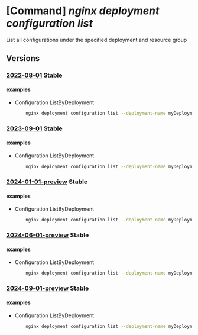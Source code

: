 # [Command] _nginx deployment configuration list_

List all configurations under the specified deployment and resource group

## Versions

### [2022-08-01](/Resources/mgmt-plane/L3N1YnNjcmlwdGlvbnMve30vcmVzb3VyY2Vncm91cHMve30vcHJvdmlkZXJzL25naW54Lm5naW54cGx1cy9uZ2lueGRlcGxveW1lbnRzL3t9L2NvbmZpZ3VyYXRpb25z/2022-08-01.xml) **Stable**

<!-- mgmt-plane /subscriptions/{}/resourcegroups/{}/providers/nginx.nginxplus/nginxdeployments/{}/configurations 2022-08-01 -->

#### examples

- Configuration ListByDeployment
    ```bash
        nginx deployment configuration list --deployment-name myDeployment --resource-group myResourceGroup
    ```

### [2023-09-01](/Resources/mgmt-plane/L3N1YnNjcmlwdGlvbnMve30vcmVzb3VyY2Vncm91cHMve30vcHJvdmlkZXJzL25naW54Lm5naW54cGx1cy9uZ2lueGRlcGxveW1lbnRzL3t9L2NvbmZpZ3VyYXRpb25z/2023-09-01.xml) **Stable**

<!-- mgmt-plane /subscriptions/{}/resourcegroups/{}/providers/nginx.nginxplus/nginxdeployments/{}/configurations 2023-09-01 -->

#### examples

- Configuration ListByDeployment
    ```bash
        nginx deployment configuration list --deployment-name myDeployment --resource-group myResourceGroup
    ```

### [2024-01-01-preview](/Resources/mgmt-plane/L3N1YnNjcmlwdGlvbnMve30vcmVzb3VyY2Vncm91cHMve30vcHJvdmlkZXJzL25naW54Lm5naW54cGx1cy9uZ2lueGRlcGxveW1lbnRzL3t9L2NvbmZpZ3VyYXRpb25z/2024-01-01-preview.xml) **Stable**

<!-- mgmt-plane /subscriptions/{}/resourcegroups/{}/providers/nginx.nginxplus/nginxdeployments/{}/configurations 2024-01-01-preview -->

#### examples

- Configuration ListByDeployment
    ```bash
        nginx deployment configuration list --deployment-name myDeployment --resource-group myResourceGroup
    ```

### [2024-06-01-preview](/Resources/mgmt-plane/L3N1YnNjcmlwdGlvbnMve30vcmVzb3VyY2Vncm91cHMve30vcHJvdmlkZXJzL25naW54Lm5naW54cGx1cy9uZ2lueGRlcGxveW1lbnRzL3t9L2NvbmZpZ3VyYXRpb25z/2024-06-01-preview.xml) **Stable**

<!-- mgmt-plane /subscriptions/{}/resourcegroups/{}/providers/nginx.nginxplus/nginxdeployments/{}/configurations 2024-06-01-preview -->

#### examples

- Configuration ListByDeployment
    ```bash
        nginx deployment configuration list --deployment-name myDeployment --resource-group myResourceGroup
    ```

### [2024-09-01-preview](/Resources/mgmt-plane/L3N1YnNjcmlwdGlvbnMve30vcmVzb3VyY2Vncm91cHMve30vcHJvdmlkZXJzL25naW54Lm5naW54cGx1cy9uZ2lueGRlcGxveW1lbnRzL3t9L2NvbmZpZ3VyYXRpb25z/2024-09-01-preview.xml) **Stable**

<!-- mgmt-plane /subscriptions/{}/resourcegroups/{}/providers/nginx.nginxplus/nginxdeployments/{}/configurations 2024-09-01-preview -->

#### examples

- Configuration ListByDeployment
    ```bash
        nginx deployment configuration list --deployment-name myDeployment --resource-group myResourceGroup
    ```
